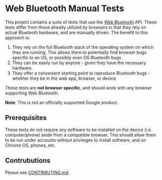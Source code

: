 # Web Bluetooth Manual Tests

This project contains a suite of tests that use the
[Web Bluetooth](https://webbluetoothcg.github.io/web-bluetooth/) API.
These tests differ from those already utilized by browsers in that
they rely on actual Bluetooth hardware, and are manually driven.
The benefit to this approach is:

1. They rely on the full Bluetooth stack of the operating system
   on which they are running. This allows them to potentially find
   browser bugs specific to an OS, or possibly even OS Bluetooth
   bugs.
2. They can be easily run by anyone - given they have the necessary
   hardware.
3. They offer a convenient starting point to reproduce Bluetooth
   bugs - whether they be in the web app, browser, or device.

These tests are **not browser specific**, and should work with any
browser supporting Web Bluetooth.

**Note**: This is not an officially supported Google product.

## Prerequisites

These tests do not require any software to be installed on the
device (i.e. computer/phone) aside from a compatible browser.
This should allow them to be run under accounts without
privileges to install software, and on Chrome OS, phones, etc.

## Contrubutions

Please see [CONTRIBUTING.md](CONTRIBUTING.md).
